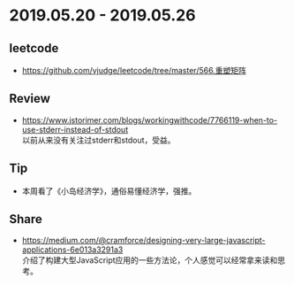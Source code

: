 # 2019.05.20 - 2019.05.26

## leetcode
* https://github.com/vjudge/leetcode/tree/master/566.重塑矩阵

## Review
* https://www.jstorimer.com/blogs/workingwithcode/7766119-when-to-use-stderr-instead-of-stdout  
以前从来没有关注过stderr和stdout，受益。

## Tip
* 本周看了《小岛经济学》，通俗易懂经济学，强推。

## Share
* https://medium.com/@cramforce/designing-very-large-javascript-applications-6e013a3291a3  
介绍了构建大型JavaScript应用的一些方法论，个人感觉可以经常拿来读和思考。
